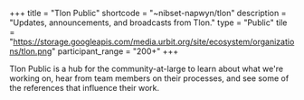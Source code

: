 +++
title = "Tlon Public"
shortcode = "~nibset-napwyn/tlon"
description = "Updates, announcements, and broadcasts from Tlon."
type = "Public"
tile = "https://storage.googleapis.com/media.urbit.org/site/ecosystem/organizations/tlon.png"
participant_range = "200+"
+++

Tlon Public is a hub for the community-at-large to learn about what we're working on, hear from team members on their processes, and see some of the references that influence their work.
